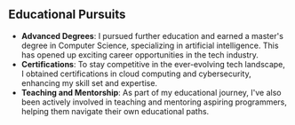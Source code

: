 ## Educational Pursuits
- **Advanced Degrees**: I pursued further education and earned a master's degree in Computer Science, specializing in artificial intelligence. This has opened up exciting career opportunities in the tech industry.
- **Certifications**: To stay competitive in the ever-evolving tech landscape, I obtained certifications in cloud computing and cybersecurity, enhancing my skill set and expertise.
- **Teaching and Mentorship**: As part of my educational journey, I've also been actively involved in teaching and mentoring aspiring programmers, helping them navigate their own educational paths.